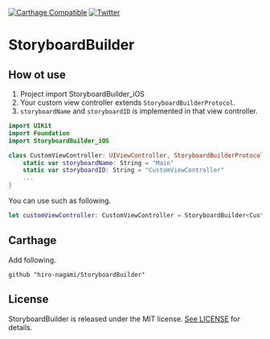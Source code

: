 [![Carthage Compatible](https://img.shields.io/badge/Carthage-compatible-4BC51D.svg?style=flat)](https://github.com/Carthage/Carthage)
[![Twitter](https://img.shields.io/badge/twitter-@nagami_hiro-blue.svg?style=flat)](https://twitter.com/nagami_hiro)

# StoryboardBuilder
## How ot use

1. Project import StoryboardBuilder_iOS
2. Your custom view controller extends `StoryboardBuilderProtocol`.
3. `storyboardName` and `storyboardID` is implemented in that view controller.
```swift
import UIKit
import Foundation
import StoryboardBuilder_iOS

class CustomViewController: UIViewController, StoryboardBuilderProtocol {
    static var storyboardName: String = "Main"
    static var storyboardID: String = "CustomViewController"
    ...
}
```

You can use such as following.
```swift
let customViewController: CustomViewController = StoryboardBuilder<CustomViewController>.generate()
```

## Carthage
Add following.
```
github "hiro-nagami/StoryboardBuilder"
```

## License

StoryboardBuilder is released under the MIT license. [See LICENSE](https://github.com/hiro-nagami/StoryboardBuilder/blob/master/LICENSE) for details.
